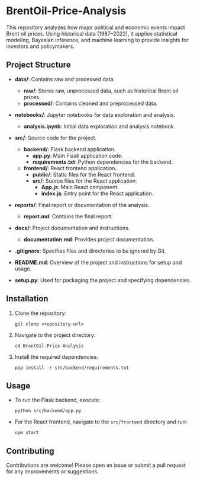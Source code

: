 # BrentOil-Price-Analysis
This repository analyzes how major political and economic events impact Brent oil prices. Using historical data (1987–2022), it applies statistical modeling, Bayesian inference, and machine learning to provide insights for investors and policymakers.

## Project Structure
- **data/**: Contains raw and processed data.
  - **raw/**: Stores raw, unprocessed data, such as historical Brent oil prices.
  - **processed/**: Contains cleaned and preprocessed data.
  
- **notebooks/**: Jupyter notebooks for data exploration and analysis.
  - **analysis.ipynb**: Initial data exploration and analysis notebook.
  
- **src/**: Source code for the project.
  - **backend/**: Flask backend application.
    - **app.py**: Main Flask application code.
    - **requirements.txt**: Python dependencies for the backend.
  - **frontend/**: React frontend application.
    - **public/**: Static files for the React frontend.
    - **src/**: Source files for the React application.
      - **App.js**: Main React component.
      - **index.js**: Entry point for the React application.
  
- **reports/**: Final report or documentation of the analysis.
  - **report.md**: Contains the final report.
  
- **docs/**: Project documentation and instructions.
  - **documentation.md**: Provides project documentation.
  
- **.gitignore**: Specifies files and directories to be ignored by Git.

- **README.md**: Overview of the project and instructions for setup and usage.

- **setup.py**: Used for packaging the project and specifying dependencies.

## Installation
1. Clone the repository:
   ```
   git clone <repository-url>
   ```
2. Navigate to the project directory:
   ```
   cd BrentOil-Price-Analysis
   ```
3. Install the required dependencies:
   ```
   pip install -r src/backend/requirements.txt
   ```

## Usage
- To run the Flask backend, execute:
  ```
  python src/backend/app.py
  ```
- For the React frontend, navigate to the `src/frontend` directory and run:
  ```
  npm start
  ```

## Contributing
Contributions are welcome! Please open an issue or submit a pull request for any improvements or suggestions.